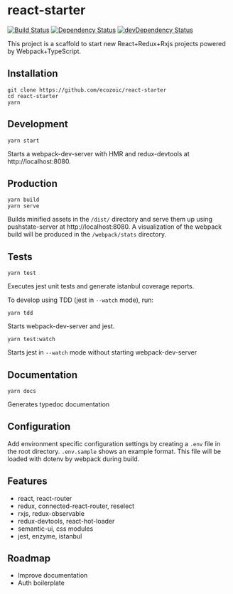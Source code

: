 # react-starter
[![Build Status](https://travis-ci.org/ecozoic/react-starter.svg?branch=master)](https://travis-ci.org/ecozoic/react-starter) [![Dependency Status](https://david-dm.org/ecozoic/react-starter.svg)](https://david-dm.org/ecozoic/react-starter) [![devDependency Status](https://david-dm.org/ecozoic/react-starter/dev-status.png)](https://david-dm.org/ecozoic/react-starter?type=dev)

This project is a scaffold to start new React+Redux+Rxjs projects powered by Webpack+TypeScript.

## Installation
```
git clone https://github.com/ecozoic/react-starter
cd react-starter
yarn
```

## Development
```
yarn start
```

Starts a webpack-dev-server with HMR and redux-devtools at http://localhost:8080.

## Production
```
yarn build
yarn serve
```

Builds minified assets in the `/dist/` directory and serve them up using pushstate-server at http://localhost:8080. 
A visualization of the webpack build will be produced in the `/webpack/stats` directory. 

## Tests
```
yarn test
```

Executes jest unit tests and generate istanbul coverage reports.

To develop using TDD (jest in ```--watch``` mode), run:
```
yarn tdd
```
Starts webpack-dev-server and jest.

```
yarn test:watch
```
Starts jest in ```--watch``` mode without starting webpack-dev-server

## Documentation
```
yarn docs
```

Generates typedoc documentation

## Configuration
Add environment specific configuration settings by creating a `.env` file in the root directory. `.env.sample` shows an example format. 
This file will be loaded with dotenv by webpack during build. 

## Features
* react, react-router
* redux, connected-react-router, reselect
* rxjs, redux-observable
* redux-devtools, react-hot-loader
* semantic-ui, css modules
* jest, enzyme, istanbul

## Roadmap
* Improve documentation
* Auth boilerplate